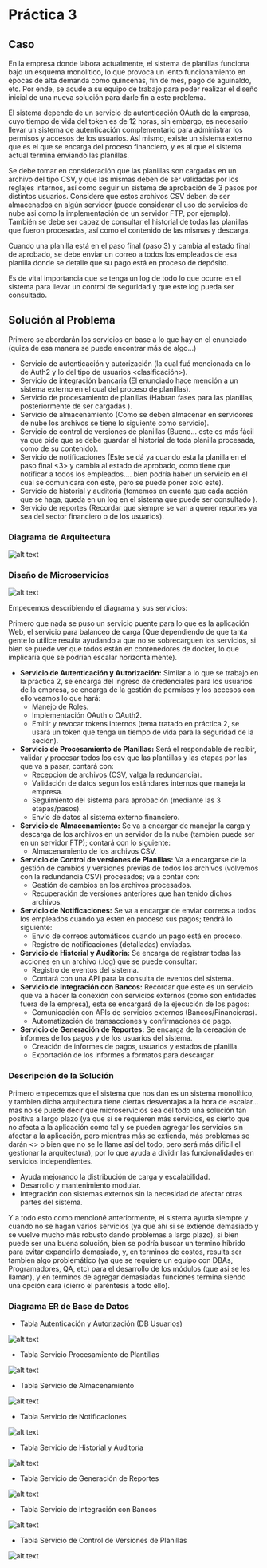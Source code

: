 # Práctica 3

## Caso

En la empresa donde labora actualmente, el sistema de planillas funciona bajo un esquema monolítico, lo que provoca un lento funcionamiento en épocas de alta demanda como quincenas, fin de mes, pago de aguinaldo, etc. Por ende, se acude a su equipo de trabajo para poder realizar el diseño inicial de una nueva solución para darle fin a este problema.

El sistema depende de un servicio de autenticación OAuth de la empresa, cuyo tiempo  de vida del token es de 12 horas, sin embargo, es necesario llevar un sistema de autenticación complementario para administrar los permisos y accesos de los usuarios. Así mismo, existe un sistema externo que es el que se encarga del proceso financiero, y es al que el sistema actual termina enviando las planillas.  
 
Se debe tomar en consideración que las planillas son cargadas en un archivo del tipo CSV, y que las mismas deben de ser validadas por los reglajes internos, así como  seguir  un  sistema  de  aprobación  de  3  pasos  por  distintos  usuarios. Considere que estos archivos CSV deben de ser almacenados en algún servidor (puede considerar el uso de servicios de nube asi como la implementación de un servidor FTP, por ejemplo). También se debe ser capaz de consultar el historial de todas las planillas que fueron procesadas, así como el contenido de las mismas y descarga.

Cuando una planilla está en el paso final (paso 3) y cambia al estado final de aprobado, se debe enviar un correo a todos los empleados de esa planilla donde se detalle que su pago está en proceso de depósito.

Es de vital importancia que se tenga un log de todo lo que ocurre en el sistema para llevar un control de seguridad y que este log pueda ser consultado.

## Solución al Problema

Primero se abordarán los servicios en base a lo que hay en el enunciado (quiza de esa manera se puede encontrar más de algo...)
* Servicio de autenticación y autorización (la cual fué mencionada en lo de Auth2 y lo del tipo de usuarios <clasificación>).</br>
* Servicio de integración bancaria (El enunciado hace mención a un sistema externo en el cual del proceso de planillas).</br>
* Servicio de procesamiento de planillas (Habran fases para las planillas, posteriormente de ser cargadas <o sea validaciones por reglajes internos>).</br>
* Servicio de almacenamiento (Como se deben almacenar en servidores de nube los archivos <csv> se tiene lo siguiente como servicio).</br>
* Servicio de control de versiones de planillas (Bueno... este es más fácil ya que pide que se debe guardar el historial de toda planilla procesada, como de su contenido).</br>
* Servicio de notificaciones (Este se dá ya cuando esta la planilla en el paso final <3> y cambia al estado de aprobado, como tiene que notificar a todos los empleados.... bien podría haber un servicio en el cual se comunicara con este, pero se puede poner solo este).</br>
* Servicio de historial y auditoria (tomemos en cuenta que cada acción que se haga, queda en un log en el sistema que puede ser consultado <implicando una capa de seguridad para lo que se haga>).
* <Extra> Servicio de reportes (Recordar que siempre se van a querer reportes ya sea del sector financiero o de los usuarios).


### Diagrama de Arquitectura

![alt text](./IMG/DiagramaArquitectura.png)

### Diseño de Microservicios

![alt text](./IMG/Microservicios2.png)

Empecemos describiendo el diagrama y sus servicios:

Primero que nada se puso un servicio puente para lo que es la aplicación Web, el servicio para balanceo de carga (Que dependiendo de que tanta gente lo utilice resulta ayudando a que no se sobrecarguen los servicios, si bien se puede ver que todos están en contenedores de docker, lo que implicaría que se podrían escalar horizontalmente).

* **Servicio de Autenticación y Autorización:** Similar a lo que se trabajo en la práctica 2, se encarga del ingreso de credenciales para los usuarios de la empresa, se encarga de la gestión de permisos y los accesos con ello veamos lo que hará:</br>
    * Manejo de Roles.</br>
    * Implementación OAuth o OAuth2.</br>
    * Emitir y revocar tokens internos (tema tratado en práctica 2, se usará un token que tenga un tiempo de vida para la seguridad de la seción).</br>
* **Servicio de Procesamiento de Planillas:** Será el respondable de recibir, validar y procesar todos los csv que las plantillas y las etapas por las que va a pasar, contará con:</br>
    * Recepción de archivos (CSV, valga la redundancia).</br>
    * Validación de datos segun los estándares internos que maneja la empresa.</br>
    * Seguimiento del sistema para aprobación (mediante las 3 etapas/pasos).</br>
    * Envío de datos al sistema externo financiero.</br>
* **Servicio de Almacenamiento:** Se va a encargar de manejar la carga y descarga de los archivos en un servidor de la nube (tambien puede ser en un servidor FTP); contará con lo siguiente:</br>
    * Almacenamiento de los archivos CSV.</br>
* **Servicio de Control de versiones de Planillas:** Va a encargarse de la gestión de cambios y versiones previas de todos los archivos (volvemos con la redundancia CSV) procesados; va a contar con:</br>
    * Gestión de cambios en los archivos procesados.</br>
    * Recuperación de versiones anteriores que han tenido dichos archivos.
* **Servicio de Notificaciones:** Se va a encargar de enviar correos a todos los empleados cuando ya esten en proceso sus pagos; tendrá lo siguiente:</br>
    * Envio de correos automáticos cuando un pago está en proceso.</br>
    * Registro de notificaciones (detalladas) enviadas.</br>
* **Servicio de Historial y Auditoria:** Se encarga de registrar todas las acciones en un archivo (.log) que se puede consultar:</br>
    * Registro de eventos del sistema.</br>
    * Contará con una API para la consulta de eventos del sistema.</br>
* **Servicio de Integración con Bancos:** Recordar que este es un servicio que va a hacer la conexión con servicios externos (como son entidades fuera de la empresa), esta se encargará de la ejecución de los pagos:</br>
    * Comunicación con APIs de servicios externos (Bancos/Financieras).</br>
    * Automatización de transacciones y confirmaciones de pago.</br>
* **Servicio de Generación de Reportes:** Se encarga de la cereación de informes de los pagos y de los usuarios del sistema.</br>
    * Creación de informes de pagos, usuarios y estados de planilla.</br>
    * Exportación de los informes a formatos para descargar.</br>


### Descripción de la Solución

Primero empecemos que el sistema que nos dan es un sistema monolítico, y tambien dicha arquitectura tiene ciertas desventajas a la hora de escalar... mas no se puede decir que microservicios sea del todo una solución tan positiva a largo plazo (ya que si se requieren más servicios, es cierto que no afecta a la aplicación como tal y se pueden agregar los servicios sin afectar a la aplicación, pero mientras más se extienda, más problemas se darán <<Spaguetti code>> o bien que no se le llame así del todo, pero será más dificil el gestionar la arquitectura), por lo que ayuda a dividir las funcionalidades en servicios independientes.

* Ayuda mejorando la distribución de carga y escalabilidad.</br>
* Desarrollo y mantenimiento modular.</br>
* Integración con sistemas externos sin la necesidad de afectar otras partes del sistema.</br>

Y a todo esto como mencioné anteriormente, el sistema ayuda siempre y cuando no se hagan varios servicios (ya que ahí si se extiende demasiado y se vuelve mucho más robusto dando problemas a largo plazo), si bien puede ser una buena solución, bien se podría buscar un termino híbrido para evitar expandirlo demasiado, y, en terminos de costos, resulta ser tambien algo problemático (ya que se requiere un equipo con DBAs, Programadores, QA, etc) para el desarrollo de los módulos (que asi se les llaman), y en terminos de agregar demasiadas funciones termina siendo una opción cara (cierro el paréntesis a todo ello).

### Diagrama ER de Base de Datos

* Tabla Autenticación y Autorización (DB Usuarios)

![alt text](./IMG/DB/TUsuarios.png)

* Tabla Servicio Procesamiento de Plantillas

![alt text](./IMG/DB/TProcPlanillas.png)

* Tabla Servicio de Almacenamiento

![alt text](./IMG/DB/TArchivos.png)

* Tabla Servicio de Notificaciones

![alt text](./IMG/DB/TNotificacion.png)

* Tabla Servicio de Historial y Auditoría

![alt text](./IMG/DB/THistorial.png)

* Tabla Servicio de Generación de Reportes

![alt text](./IMG/DB/TReportes.png)

* Tabla Servicio de Integración con Bancos

![alt text](./IMG/DB/TIntegracionBancaria.png)

* Tabla Servicio de Control de Versiones de Planillas

![alt text](./IMG/DB/TControlVersiones.png)